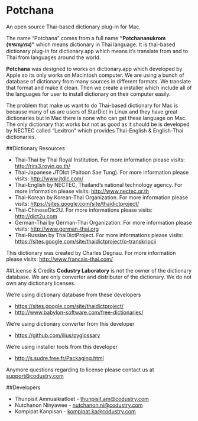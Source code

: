 # Potchana
An open source Thai-based dictionary plug-in for Mac.

The name “Potchana” comes from a full name **“Potchananukrom (พจนานุกรม)”** which means dictionary in Thai language. It is thai-based dictionary plug-in for dictionary.app which means it’s translate from and to Thai from languages around the world.

**Potchana** was designed to works on dictionary.app which developed by Apple so its only works on Macintosh computer. We are using a bunch of database of dictionary from many sources in different formats. We translate that format and make it clean. Then we create a installer which include all of the languages for user to install dictionary on their computer easily.

The problem that make us want to do Thai-based dictionary for Mac is because many of us are users of StarDict in Linux and they have great dictionaries but in Mac there is none who can get these language on Mac. The only dictionary that works but not as good as it should be is developed by NECTEC called “Lexitron” which provides Thai-English & English-Thai dictionaries.

##Dictionary Resources
- Thai-Thai by Thai Royal Institution. For more information please visits: http://rirs3.royin.go.th/
- Thai-Japanese JTDIct (Paitoon Sae Tung). For more information please visits: http://www.jtdic.com/
- Thai-English by NECTEC, Thailand’s national technology agency. For more information please visits: http://www.nectec.or.th
- Thai-Korean by Korean-Thai Organization. For more information please visits: https://sites.google.com/site/thaidictproject/
- Thai-ChineseDic2U. For more informations please visits:  http://dict2u.com
- German-Thai by German-Thai Organization. For more information please visits: http://www.german-thai.org
- Thai-Russian by ThaiDictProject. For more informations please visits: https://sites.google.com/site/thaidictproject/o-transkripcii

This dictionary was created by Charles Degnau. For more information please visits: http://www.francais-thai.com/

##License & Credits
**Codustry Laboratory** is not the owner of the dictionary database. 
We are only converter and distributer of the dictionary. We do not own any dictionary licenses. 

We’re using dictionary database from these developers
-	https://sites.google.com/site/thaidictproject/
-	http://www.babylon-software.com/free-dictionaries/ 

We’re using dictionary converter from this developer
-	https://github.com/ilius/pyglossary

We’re using installer tools from this developer
- http://s.sudre.free.fr/Packaging.html

Anymore questions regarding to license please contact us at [support@codustry.com](support@codustry.com)

##Developers
- Thunpisit Amnuaikiatloet - [thunpisit.am@codustry.com](thunpisit.am@codustry.com)
- Nutchanon Ninyawee - [nutchanon.ni@codustry.com](nutchanon.ni@codustry.com)
- Kompipat Kanpisan - [kompipat.ka@codustry.com](kompipat.ka@codustry.com)
